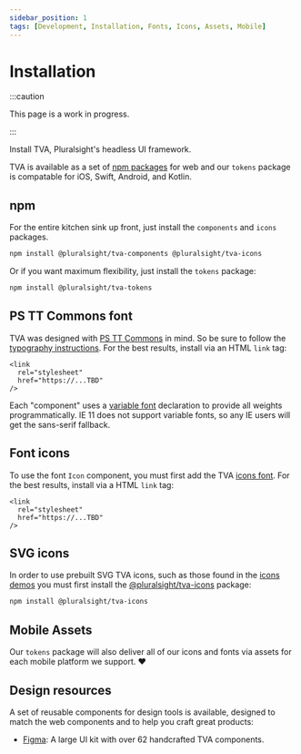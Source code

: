 ```yaml
---
sidebar_position: 1
tags: [Development, Installation, Fonts, Icons, Assets, Mobile]
---
```


# Installation

:::caution

This page is a work in progress.

:::

Install TVA, Pluralsight's headless UI framework.

TVA is available as a set of [npm packages](https://github.com/pluralsight/tva) for web and our `tokens` package is compatable for iOS, Swift, Android, and Kotlin.

## npm

For the entire kitchen sink up front, just install the `components` and `icons` packages.

```bash npm2yarn
npm install @pluralsight/tva-components @pluralsight/tva-icons
```

Or if you want maximum flexibility, just install the `tokens` package:

```bash npm2yarn
npm install @pluralsight/tva-tokens
```

## PS TT Commons font

TVA was designed with [PS TT Commons](https://github.com/pluralsight/tva) in mind. So be sure to follow the [typography instructions](https://github.com/pluralsight/tva). For the best results, install via an HTML `link` tag:

```
<link
  rel="stylesheet"
  href="https://...TBD"
/>
```

Each "component" uses a [variable font](https://developer.mozilla.org/en-US/docs/Web/CSS/CSS_Fonts/Variable_Fonts_Guide) declaration to provide all weights programmatically. IE 11 does not support variable fonts, so any IE users will get the sans-serif fallback.

## Font icons

To use the font `Icon` component, you must first add the TVA [icons font](https://github.com/pluralsight/tva). For the best results, install via a HTML `link` tag:

```
<link
  rel="stylesheet"
  href="https://...TBD"
/>
```

## SVG icons

In order to use prebuilt SVG TVA icons, such as those found in the [icons demos](https://github.com/pluralsight/tva) you must first install the [@pluralsight/tva-icons](https://github.com/pluralsight/tva) package:

```bash npm2yarn
npm install @pluralsight/tva-icons
```

## Mobile Assets

Our `tokens` package will also deliver all of our icons and fonts via assets for each mobile platform we support. :heart:

## Design resources

<!-- TODO: Add Figma "download" icon/link -->

A set of reusable components for design tools is available, designed to match the web components and to help you craft great products:

- [Figma](https://github.com/pluralsight/tva): A large UI kit with over 62 handcrafted TVA components.
